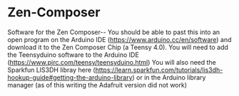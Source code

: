 # Zen-Composer
Software for the Zen Composer--
You should be able to past this into an open program on the Arduino IDE (https://www.arduino.cc/en/software)
and download it to the Zen Composer Chip (a Teensy 4.0).  You will need to add the Teensyduino software to 
the Arduino IDE (https://www.pjrc.com/teensy/teensyduino.html)
You will also need the Sparkfun LIS3DH libray here (https://learn.sparkfun.com/tutorials/lis3dh-hookup-guide#getting-the-arduino-library) or in the Arduino library manager (as of this writing the Adafruit version did not work)

